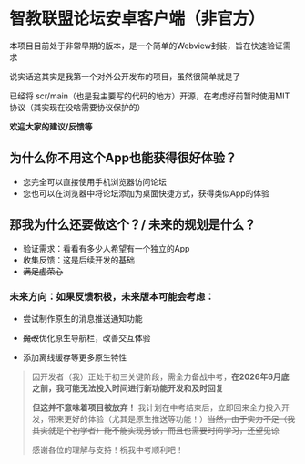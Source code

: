 # 智教联盟论坛安卓客户端（非官方）

本项目目前处于非常早期的版本，是一个简单的Webview封装，旨在快速验证需求

~~说实话这其实是我第一个对外公开发布的项目，虽然很简单就是了~~

已经将 scr/main（也是我主要写的代码的地方）开源，在考虑好前暂时使用MIT协议（~~其实现在没啥需要协议保护的~~）

**欢迎大家的建议/反馈等**

## 为什么你不用这个App也能获得很好体验？

- 您完全可以直接使用手机浏览器访问论坛
- 您也可以在浏览器中将论坛添加为桌面快捷方式，获得类似App的体验

## 那我为什么还要做这个？/ 未来的规划是什么？

* 验证需求：看看有多少人希望有一个独立的App
* 收集反馈：这是后续开发的基础
* ~~满足虚荣心~~

### 未来方向：如果反馈积极，未来版本可能会考虑：

- 尝试制作原生的消息推送通知功能

- ~~魔改~~优化原生导航栏，改善交互体验

- 添加离线缓存等更多原生特性

> 因开发者（我）正处于初三关键阶段，需全力备战中考，**在2026年6月底之前，我可能无法投入时间进行新功能开发和及时回复**
>
> **但这并不意味着项目被放弃！** 我计划在中考结束后，立即回来全力投入开发，带来更好的体验（尤其是原生推送等功能！）~~当然，由于实力不足（我其实就是个初学者）能不能实现另谈，而且也需要时间学习，还望见谅~~
>
> 感谢各位的理解与支持！祝我中考顺利吧！
